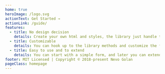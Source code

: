 ```yaml
---
home: true
heroImage: /logo.svg
actionText: Get Started →
actionLink: /guide/
features:
  - title: No design decision
    details: Create your own html and styles, the library just handle the form values and meta data.
  - title: Customizable
    details: You can hook up to the library methods and customize the form via options, with that you can chose how your form will behave.
  - title: Easy to use and to extend
    details: You can start with a simple form, and later you can extend the form and make it very flexible and powerful. 
footer: MIT Licensed | Copyright © 2018-present Nevo Golan
pageClass: homepage
---
```

